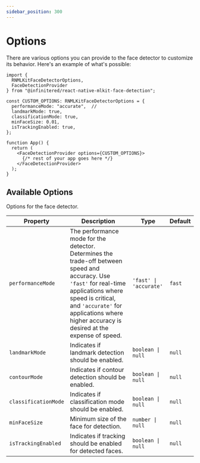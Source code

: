 ```yaml
---
sidebar_position: 300
---
```


# Options

There are various options you can provide to the face detector to customize its behavior. Here's an example of what's
possible:

```tsx
import {
  RNMLKitFaceDetectorOptions,
  FaceDetectionProvider
} from "@infinitered/react-native-mlkit-face-detection";

const CUSTOM_OPTIONS: RNMLKitFaceDetectorOptions = {
  performanceMode: "accurate",  // 
  landmarkMode: true,
  classificationMode: true,
  minFaceSize: 0.01,
  isTrackingEnabled: true,
};

function App() {
  return (
    <FaceDetectionProvider options={CUSTOM_OPTIONS}>
      {/* rest of your app goes here */}
    </FaceDetectionProvider>
  );
}
```

## Available Options

Options for the face detector.

| Property             | Description                                                                                                                                                                                                                                              | Type                   | Default |
|----------------------|----------------------------------------------------------------------------------------------------------------------------------------------------------------------------------------------------------------------------------------------------------|------------------------|---------|
| `performanceMode`    | The performance mode for the detector. Determines the trade-off between speed and accuracy. Use `'fast'` for real-time applications where speed is critical, and `'accurate'` for applications where higher accuracy is desired at the expense of speed. | `'fast' \| 'accurate'` | `fast`  |
| `landmarkMode`       | Indicates if landmark detection should be enabled.                                                                                                                                                                                                       | `boolean \| null`      | `null`  |
| `contourMode`        | Indicates if contour detection should be enabled.                                                                                                                                                                                                        | `boolean \| null`      | `null`  |
| `classificationMode` | Indicates if classification mode should be enabled.                                                                                                                                                                                                      | `boolean \| null`      | `null`  |
| `minFaceSize`        | Minimum size of the face for detection.                                                                                                                                                                                                                  | `number \| null`       | `null`  |
| `isTrackingEnabled`  | Indicates if tracking should be enabled for detected faces.                                                                                                                                                                                              | `boolean \| null`      | `null`  |
